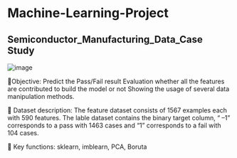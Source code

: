 # Machine-Learning-Project
## Semiconductor_Manufacturing_Data_Case Study
![image](https://user-images.githubusercontent.com/75202194/235457784-56e99f92-e978-427e-9650-51bc826130c0.png)

🔺Objective:
Predict the Pass/Fail result
Evaluation whether all the features are contributed to build the model or not 
Showing the usage of several data manipulation methods.

🔺 Dataset description:
The feature dataset consists of 1567 examples each with 590 features.
The lable dataset contains the binary target column, “ –1” corresponds to a pass with 1463 cases and “1” corresponds to a fail with 104 cases.

🔺 Key functions:
sklearn, imblearn, PCA, Boruta  
